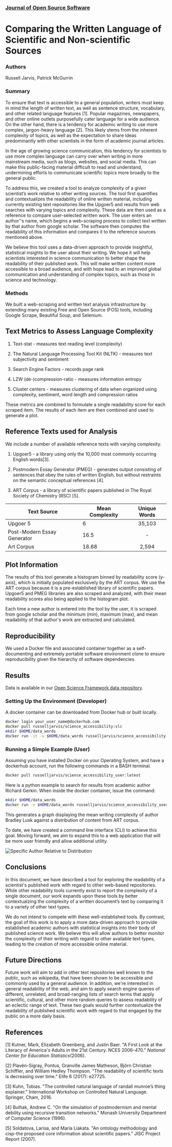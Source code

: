﻿

### [Journal of Open Source Software](https://joss.readthedocs.io/en/latest/submitting.html)

# Comparing the Written Language of Scientific and Non-scientific Sources

### Authors
Russell Jarvis, Patrick McGurrin


### Summary
To ensure that text is accessible to a general population, writers must keep in mind the length of written text, as well as sentence structure, vocabulary, and other related language features [1].  Popular magazines, newspapers, and other online outlets purposefully cater language for a wide audience. On the other hand, there is a tendency for academic writing to use more complex, jargon-heavy language [2]. This likely stems from the inherent complexity of topics, as well as the expectation to share ideas predominantly with other scientists in the form of academic journal articles.

In the age of growing science communication, this tendency for scientists to use more complex language can carry over when writing in more mainstream media, such as blogs, websites, and social media. This can make this public-facing material difficult to read and understand, undermining efforts to communicate scientific topics more broadly to the general public.

To address this, we created a tool to analyze complexity of a given scientist’s work relative to other writing sources.  The tool first quantifies and contextualizes the readability of online written material, including currently existing text repositories like the Upgoer5 and results from web searches with varying topics and complexity. These data are then used as a reference to compare user-selected written work. The user enters an author’'s name, which begins a web-scraping process to collect text written by that author from google scholar. The software then computes the readability of this information and compares it to the reference sources mentioned above.

We believe this tool uses a data-driven approach to provide insightful,  statistical insights to the user about their writing. We hope it will help scientists interested in science communication to better shape the readability of their published work. This will make written content more accessible to a broad audience, and with hope lead to an improved global communication and understanding of complex topics, such as those in science and technology.

### Methods
We built a web-scraping and written text analysis infrastructure by extending many existing Free and Open Source (FOS) tools, including Google Scrape, Beautiful Soup, and Selenium.

## Text Metrics to Assess Language Complexity
1.  Text-stat - measures text reading level (complexity)

2.  The Natural Language Processing Tool Kit (NLTK) - measures text subjectivity and sentiment

3.  Search Engine Factors - records page rank

4.  LZW (de-)compression-ratio - measures information entropy

5.  Cluster centers - measures clustering of data when organized using complexity, sentiment, word length and compression  ratios

These metrics are combined to formulate a single readability score for each scraped item. The results of each item are then combined and used to generate a plot. 

## Reference Texts used for Analysis
We include a number of available reference texts with varying complexity. 

1.  Upgoer5 - a library using only the 10,000 most commonly occurring English words[3].

2.  Postmodern Essay Generator (PMEG) - generates output consisting of sentences that obey the rules of written English, but without restraints on the semantic conceptual references [4].

3.  ART Corpus - a library of scientific papers published in The Royal Society of Chemistry (RSC) [5].


| Text Source | Mean Complexity | Unique Words |
|----------|----------|:-------------:|
| Upgoer 5                                     | 6                               | 35,103 |
| Post-Modern Essay Generator                  | 16.5                            | -  |
| Art Corpus                                   | 18.68                           | 2,594 |

## Plot Information 
The results of this tool generate a histogram binned by readability score (y-axis), which is initially populated exclusively by the ART corpus. We use the ART corpus because it is a pre-established library of scientific papers. Upgoer5 and PMEG libraries are also scraped and analyzed, with their mean readability scores also being applied to the histogram plot. 

Each time a new author is entered into the tool by the user, it is scraped from google scholar and the minimum (min), maximum (max), and mean readability of that author's work are extracted and calculated. 


## Reproducibility
We used a Docker file and associated container together as a self-documenting and extremely portable software environment clone to ensure reproducibility given the hierarchy of software dependencies.

## Results
Data is available in our [Open Science Framework data repository](https://osf.io/dashboard).

### Setting Up the Environment (Developer)
A docker container can be downloaded from Docker hub or built locally.
```BASH
docker login your_user_name@dockerhub.com
docker pull russelljarvis/science_accessibility:slc
mkdir $HOME/data_words
docker run -it -v $HOME/data_words russelljarvis/science_accessibility:slc
```
### Running a Simple Example (User)

Assuming you have installed Docker on your Operating System, and have a dockerhub account, run the following commands in a BASH terminal.

```BASH
docker pull russelljarvis/science_accessibility_user:latest
```
 Here is a python example to search for results from academic author Richard Gerkin. When inside the docker container, issue the command:

```BASH
mkdir $HOME/data_words
docker run -v $HOME/data_words russelljarvis/science_accessibility_user "R Gerkin"
```
This generates a graph displaying the mean writing complexity of author Bradley Lusk against a distribution of content from ART corpus.

To date, we have created a command line interface (CLI) to achieve this goal. Moving forward, we aim to expand this to a web application that will be more user friendly and allow additional utility.

![Specific Author Relative to Distribution](for_markdown_repository.png)


## Conclusions
In this document, we have described a tool for exploring the readability of a scientist's published work with regard to other web-based repositories. While other readability tools currently exist to report the complexity of a single document, our work expands upon these tools by better contextualzing the complexity of a written document’s text by comparing it to a variety of other text types. 

We do not intend to compete with these well-established tools. By contrast, the goal of this work is to apply a more data-driven approach to provide established academic authors with statistical insights into their body of published science work. We believe this will allow authors to better monitor the complexity of their writing with regard to other available text types, leading to the creation of more accessible online material.

## Future Directions
Future work will aim to add in other text repositories well known to the public, such as wikipedia, that have been shown to be accessible and commonly used by a general audience. In addition, we're interested in general readability of the web, and aim to apply search engine queries of different, unrelated, and broad-ranging lists of search terms that apply scientific, cultural, and other more random queries to assess readability of an eclectic range of text. These two goals would further contextualize the readability of published scientific work with regard to that engaged by the public on a more daily basis.

## References
[1] Kutner, Mark, Elizabeth Greenberg, and Justin Baer. "A First Look at the Literacy of America's Adults in the 21st Century. NCES 2006-470." _National Center for Education Statistics_(2006).

[2] Plavén-Sigray, Pontus, Granville James Matheson, Björn Christian Schiffler, and William Hedley Thompson. "The readability of scientific texts is decreasing over time." Elife 6 (2017): e27725.

[3] Kuhn, Tobias. "The controlled natural language of randall munroe’s thing explainer." International Workshop on Controlled Natural Language. Springer, Cham, 2016.

[4] Bulhak, Andrew C. "On the simulation of postmodernism and mental debility using recursive transition networks." Monash University Department of Computer Science (1996).  

[5] Soldatova, Larisa, and Maria Liakata. "An ontology methodology and cisp-the proposed core information about scientific papers." JISC Project Report (2007).
